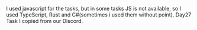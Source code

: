 I used javascript for the tasks, but in some tasks JS is not available, so I used TypeScript, Rust and C#(sometimes i used them without point). Day27 Task I copied from our Discord.
